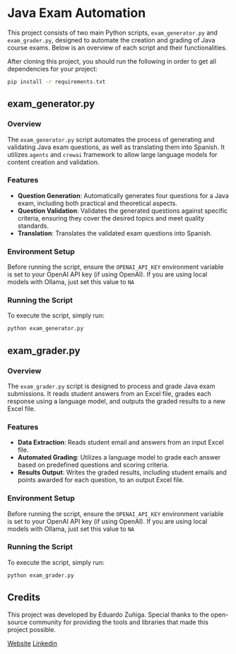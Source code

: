 # Java Exam Automation

This project consists of two main Python scripts, `exam_generator.py` and `exam_grader.py`, designed to automate the creation and grading of Java course exams. Below is an overview of each script and their functionalities.

After cloning this project, you should run the following in order to get all dependencies for your project:

```bash
pip install -r requirements.txt
```

## exam_generator.py

### Overview

The `exam_generator.py` script automates the process of generating and validating Java exam questions, as well as translating them into Spanish. It utilizes `agents` and `crewai` framework to allow large language models for content creation and validation.

### Features

- **Question Generation**: Automatically generates four questions for a Java exam, including both practical and theoretical aspects.
- **Question Validation**: Validates the generated questions against specific criteria, ensuring they cover the desired topics and meet quality standards.
- **Translation**: Translates the validated exam questions into Spanish.

### Environment Setup

Before running the script, ensure the `OPENAI_API_KEY` environment variable is set to your OpenAI API key (if using OpenAI). If you are using local models with Ollama, just set this value to `NA`

### Running the Script

To execute the script, simply run:

```bash
python exam_generator.py
```

## exam_grader.py

### Overview

The `exam_grader.py` script is designed to process and grade Java exam submissions. It reads student answers from an Excel file, grades each response using a language model, and outputs the graded results to a new Excel file.

### Features

- **Data Extraction**: Reads student email and answers from an input Excel file.
- **Automated Grading**: Utilizes a language model to grade each answer based on predefined questions and scoring criteria.
- **Results Output**: Writes the graded results, including student emails and points awarded for each question, to an output Excel file.

### Environment Setup

Before running the script, ensure the `OPENAI_API_KEY` environment variable is set to your OpenAI API key (if using OpenAI). If you are using local models with Ollama, just set this value to `NA`

### Running the Script

To execute the script, simply run:

```bash
python exam_grader.py
```

## Credits

This project was developed by Eduardo Zuñiga. Special thanks to the open-source community for providing the tools and libraries that made this project possible.

[Website](https://eduzsantillan-dev.vercel.app/)
[Linkedin](https://www.linkedin.com/in/eduzuniga/)

